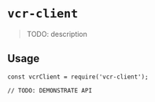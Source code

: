 # `vcr-client`

> TODO: description

## Usage

```
const vcrClient = require('vcr-client');

// TODO: DEMONSTRATE API
```
